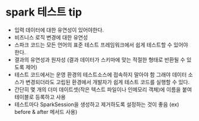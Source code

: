 # spark 테스트 tip
- 입력 데이터에 대한 유연성이 있어야한다.
- 비즈니스 로직 변경에 대한 유연성
- 스파크 코드는 모든 언어의 표준 테스트 프레임워크에서 쉽게 테스트할 수 있어야 한다.
- 결과의 유연성과 원자성 (결과 데이터가 스키마에 맞는 적절한 형태로 반환될 수 있도록 제어)
- 테스트 코드에서는 운영 환경의 테스트소스에 접속하지 말아야 함 그래야 데이터 소스가 변경되더라도 고립된 환경에서 개발자가 쉽게 테스트 코드를 실행할 수 있다.
- 간단히 몇 개의 더미 데이트셋(작은 텍스트 파일이나 인메모리 객체)에 이름을 붙여 테이블로 등록하고 사용
- 테스트마다 SparkSession을 생성하고 제거하도록 설정하는 것이 좋음 (ex) before & after 메서드 사용)

